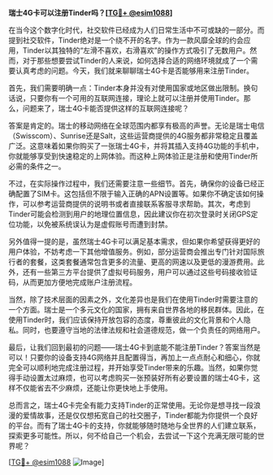 **瑞士4G卡可以注册Tinder吗？[[TG💪+ @esim1088](https://t.me/s/esim1088)]**

在当今这个数字化时代，社交软件已经成为人们日常生活中不可或缺的一部分。而提到社交软件，Tinder绝对是一个绕不开的名字。作为一款风靡全球的约会应用，Tinder以其独特的“左滑不喜欢，右滑喜欢”的操作方式吸引了无数用户。然而，对于那些想要尝试Tinder的人来说，如何选择合适的网络环境就成了一个需要认真考虑的问题。今天，我们就来聊聊瑞士4G卡是否能够用来注册Tinder。

首先，我们需要明确一点：Tinder本身并没有对使用国家或地区做出限制。换句话说，只要你有一个可用的互联网连接，理论上就可以注册并使用Tinder。那么，问题来了，瑞士4G卡能否提供这样的互联网连接呢？

答案是肯定的。瑞士的移动网络在全球范围内都享有极高的声誉。无论是瑞士电信（Swisscom）、Sunrise还是Salt，这些运营商提供的4G服务都非常稳定且覆盖广泛。这意味着如果你购买了一张瑞士4G卡，并将其插入支持4G功能的手机中，你就能够享受到快速稳定的上网体验。而这种上网体验正是注册和使用Tinder所必需的条件之一。

不过，在实际操作过程中，我们还需要注意一些细节。首先，确保你的设备已经正确配置了SIM卡。这包括但不限于输入正确的APN设置等。如果你不确定该如何操作，可以参考运营商提供的说明书或者直接联系客服寻求帮助。其次，考虑到Tinder可能会检测到用户的地理位置信息，因此建议你在初次登录时关闭GPS定位功能，以免被系统误认为是虚假账号而遭到封禁。

另外值得一提的是，虽然瑞士4G卡可以满足基本需求，但如果你希望获得更好的用户体验，不妨考虑一下其他增值服务。例如，部分运营商会推出专门针对国际旅行者的套餐，这类套餐通常包含更多的流量、更高的网速以及更低的漫游费用。此外，还有一些第三方平台提供了虚拟号码服务，用户可以通过这些号码接收验证码，从而更加方便地完成账户注册流程。

当然，除了技术层面的因素之外，文化差异也是我们在使用Tinder时需要注意的一个方面。瑞士是一个多元文化的国家，拥有来自世界各地的移民群体。因此，在使用Tinder时，我们应该保持开放包容的态度，尊重彼此的文化背景和个人隐私。同时，也要遵守当地的法律法规和社会道德规范，做一个负责任的网络用户。

最后，让我们回到最初的问题——瑞士4G卡到底能不能注册Tinder？答案当然是可以！只要你的设备支持4G网络并且配置得当，再加上一点点耐心和细心，你就完全可以顺利地完成注册过程，并开始享受Tinder带来的乐趣。当然，如果你觉得手动设置太过麻烦，也可以考虑购买一张预装好所有必要设置的瑞士4G卡，这样不仅能省去不少麻烦，还能让你更快地上手使用。

总而言之，瑞士4G卡完全有能力支持Tinder的正常使用。无论你是想寻找一段浪漫的爱情故事，还是仅仅想拓宽自己的社交圈子，Tinder都能为你提供一个良好的平台。而有了瑞士4G卡的支持，你就能够随时随地与全世界的人们建立联系，探索更多可能性。所以，何不给自己一个机会，去尝试一下这个充满无限可能的世界呢？

[[TG💪+ @esim1088](https://t.me/s/esim1088) ![Image](https://i.postimg.cc/4NQfJmqS/Snipaste-2025-05-13-00-14-12.png)]